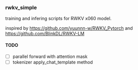 ### rwkv_simple

training and infering scripts for RWKV x060 model.

inspired by https://github.com/yuunnn-w/RWKV_Pytorch and https://github.com/BlinkDL/RWKV-LM


#### TODO

+ [ ] parallel forward with attention mask
+ [ ] tokenizer apply_chat_template method